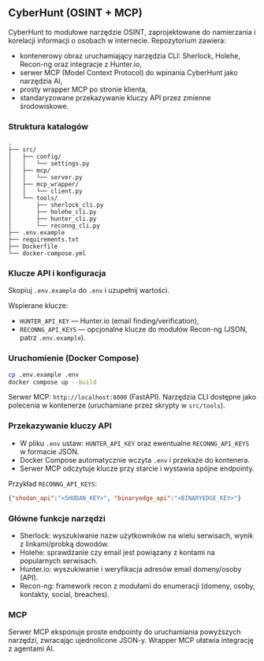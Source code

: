 ## CyberHunt (OSINT + MCP)

CyberHunt to modułowe narzędzie OSINT, zaprojektowane do namierzania i korelacji informacji o osobach w internecie. Repozytorium zawiera:
- kontenerowy obraz uruchamiający narzędzia CLI: Sherlock, Holehe, Recon-ng oraz integracje z Hunter.io,
- serwer MCP (Model Context Protocol) do wpinania CyberHunt jako narzędzia AI,
- prosty wrapper MCP po stronie klienta,
- standaryzowane przekazywanie kluczy API przez zmienne środowiskowe.

### Struktura katalogów
```
.
├── src/
│   ├── config/
│   │   └── settings.py
│   ├── mcp/
│   │   └── server.py
│   ├── mcp_wrapper/
│   │   └── client.py
│   └── tools/
│       ├── sherlock_cli.py
│       ├── holehe_cli.py
│       ├── hunter_cli.py
│       └── reconng_cli.py
├── .env.example
├── requirements.txt
├── Dockerfile
└── docker-compose.yml
```

### Klucze API i konfiguracja
Skopiuj `.env.example` do `.env` i uzupełnij wartości.

Wspierane klucze:
- `HUNTER_API_KEY` — Hunter.io (email finding/verification),
- `RECONNG_API_KEYS` — opcjonalne klucze do modułów Recon-ng (JSON, patrz `.env.example`).

### Uruchomienie (Docker Compose)
```bash
cp .env.example .env
docker compose up --build
```

Serwer MCP: `http://localhost:8000` (FastAPI). Narzędzia CLI dostępne jako polecenia w kontenerze (uruchamiane przez skrypty w `src/tools`).

### Przekazywanie kluczy API
- W pliku `.env` ustaw: `HUNTER_API_KEY` oraz ewentualne `RECONNG_API_KEYS` w formacie JSON.
- Docker Compose automatycznie wczyta `.env` i przekaże do kontenera.
- Serwer MCP odczytuje klucze przy starcie i wystawia spójne endpointy.

Przykład `RECONNG_API_KEYS`:
```json
{"shodan_api":"<SHODAN_KEY>", "binaryedge_api":"<BINARYEDGE_KEY>"}
```

### Główne funkcje narzędzi
- Sherlock: wyszukiwanie nazw użytkowników na wielu serwisach, wynik z linkami/probką dowodów.
- Holehe: sprawdzanie czy email jest powiązany z kontami na popularnych serwisach.
- Hunter.io: wyszukiwanie i weryfikacja adresów email domeny/osoby (API).
- Recon-ng: framework recon z modułami do enumeracji (domeny, osoby, kontakty, social, breaches).

### MCP
Serwer MCP eksponuje proste endpointy do uruchamiania powyższych narzędzi, zwracając ujednolicone JSON-y. Wrapper MCP ułatwia integrację z agentami AI.


